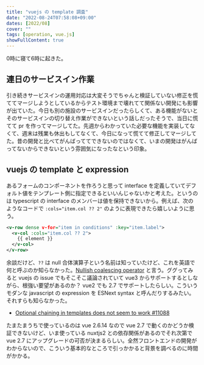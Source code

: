 ```yaml
---
title: "vuejs の template 調査"
date: "2022-08-24T07:58:08+09:00"
dates: [2022/08]
cover: ""
tags: [operation, vue.js]
showFullContent: true
---
```


0時に寝て6時に起きた。

## 連日のサービスイン作業

引き続きサービスインの運用対応は大変そうでちゃんと検証していない修正を慌ててマージしようとしているからテスト環境まで壊れてて関係ない開発にも影響が出ていた。今日も別の施設のサービスインだったらしくて、ある機能がないとそのサービスインの切り替え作業ができないという話しだったそうで、当日に慌てて pr を作ってマージしてた。先週からわかっていた必要な機能を実装してなくて、週末は残業も休出もしてなくて、今日になって慌てて修正してマージしてた。昔の開発と比べてがんばっててできないのではなくて、いまの開発はがんばってないからできないという雰囲気になったなという印象。

## vuejs の template と expression

あるフォームのコンポーネントを作ろうと思って interface を定義していてデフォルト値をテンプレート側に指定できるといいんじゃないかと考えた。というのは typescript の interface のメンバーは値を保持できないから。例えば、次のようなコードで `:cols="item.col ?? 2"` のように表現できたら嬉しいように思う。

```xml
<v-row dense v-for="item in conditions" :key="item.label">
  <v-col :cols="item.col ?? 2">
    {{ element }}
  </v-col>
</v-row>
```

余談だけど、`??` は null 合体演算子という名前は知っていたけど、これを英語で何と呼ぶのか知らなかった。[Nullish coalescing operator](https://developer.mozilla.org/en-US/docs/Web/JavaScript/Reference/Operators/Nullish_coalescing_operator) と言う。ググってみると vuejs の issue でもそこそこ議論されていて vue3 からサポートするとしながら、根強い要望があるのか？ vue2 でも 2.7 でサポートしたらしい。こういうモダンな javascript の expression を ESNext syntax と呼んだりするみたい。それすらも知らなかった。

* [Optional chaining in templates does not seem to work #11088](https://github.com/vuejs/vue/issues/11088)

たまたまうちで使っているのは vue 2.6.14 なので vue 2.7 で動くのかどうか検証できないけど、いま使っている nuxtjs2 との依存関係があるのでそれ次第で vue 2.7 にアップグレードの可否が決まるらしい。全然フロントエンドの開発がわからないので、こういう基本的なところで引っかかると背景を調べるのに時間がかかる。
